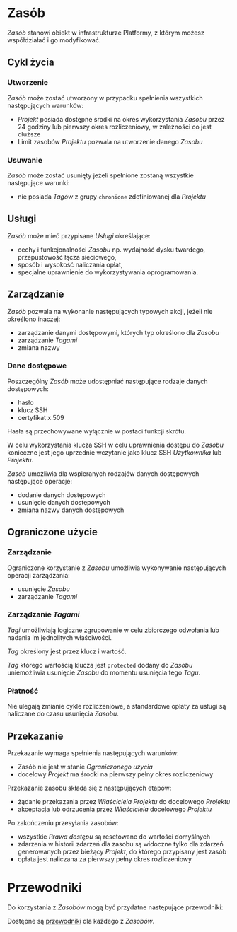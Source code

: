 # Zasób

*Zasób* stanowi obiekt w infrastrukturze Platformy, z którym możesz współdziałać i go modyfikować.

## Cykl życia

### Utworzenie

*Zasób* może zostać utworzony w przypadku spełnienia wszystkich następujących warunków:

 * *Projekt* posiada dostępne środki na okres wykorzystania *Zasobu* przez 24 godziny lub pierwszy okres rozliczeniowy, w zależności co jest dłuższe
 * Limit zasobów *Projektu* pozwala na utworzenie danego *Zasobu*

### Usuwanie

*Zasób* może zostać usunięty jeżeli spełnione zostaną wszystkie następujące warunki:

* nie posiada *Tagów* z grupy `chronione` zdefiniowanej dla *Projektu*

## Usługi

*Zasób* może mieć przypisane *Usługi* określające:

 * cechy i funkcjonalności *Zasobu* np. wydajność dysku twardego, przepustowość łącza sieciowego,
 * sposób i wysokość naliczania opłat,
 * specjalne uprawnienie do wykorzystywania oprogramowania.

## Zarządzanie

*Zasób* pozwala na wykonanie następujących typowych akcji, jeżeli nie określono inaczej:

* zarządzanie danymi dostępowymi, których typ określono dla *Zasobu*
* zarządzanie *Tagami*
* zmiana nazwy

### Dane dostępowe

Poszczególny *Zasób* może udostępniać następujące rodzaje danych dostępowych:

* hasło
* klucz SSH
* certyfikat x.509

Hasła są przechowywane wyłącznie w postaci funkcji skrótu.

W celu wykorzystania klucza SSH w celu uprawnienia dostępu do *Zasobu* konieczne jest jego uprzednie wczytanie jako klucz SSH *Użytkownika* lub *Projektu*.

*Zasób* umożliwia dla wspieranych rodzajów danych dostępowych następujące operacje:

* dodanie danych dostępowych
* usunięcie danych dostępowych
* zmiana nazwy danych dostępowych

## Ograniczone użycie

### Zarządzanie

Ograniczone korzystanie z *Zasobu* umożliwia wykonywanie następujących operacji zarządzania:

* usunięcie *Zasobu*
* zarządzanie *Tagami*

### Zarządzanie *Tagami*

*Tagi* umożliwiają logiczne zgrupowanie w celu zbiorczego odwołania lub nadania im jednolitych właściwości.

*Tag* określony jest przez klucz i wartość.

*Tag* którego wartością klucza jest `protected` dodany do *Zasobu* uniemożliwia usunięcie *Zasobu* do momentu usunięcia tego *Tagu*.

### Płatność

Nie ulegają zmianie cykle rozliczeniowe, a standardowe opłaty za usługi są naliczane do czasu usunięcia *Zasobu*.

## Przekazanie

Przekazanie wymaga spełnienia następujących warunków:

* Zasób nie jest w stanie *Ograniczonego użycia*
* docelowy *Projekt* ma środki na pierwszy pełny okres rozliczeniowy

Przekazanie zasobu składa się z  następujących etapów:

* żądanie przekazania przez *Właściciela* *Projektu* do docelowego *Projektu*
* akceptacja lub odrzucenia przez *Właściciela* docelowego *Projektu*

Po zakończeniu przesyłania zasobów:

* wszystkie *Prawa dostępu* są resetowane do wartości domyślnych
* zdarzenia w historii zdarzeń dla zasobu są widoczne tylko dla zdarzeń generowanych przez bieżący *Projekt*, do którego przypisany jest zasób
* opłata jest naliczana za pierwszy pełny okres rozliczeniowy

# Przewodniki

Do korzystania z *Zasobów* mogą być przydatne następujące przewodniki:

<PageList path_re="guide/resource/"/>

Dostępne są [przewodniki](/guide/) dla każdego z *Zasobów*.
